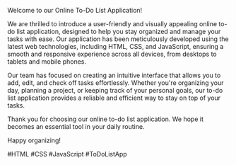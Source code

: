 Welcome to our Online To-Do List Application!

We are thrilled to introduce a user-friendly and visually appealing online to-do list application, designed to help you stay organized and manage your tasks with ease. Our application has been meticulously developed using the latest web technologies, including HTML, CSS, and JavaScript, ensuring a smooth and responsive experience across all devices, from desktops to tablets and mobile phones.

Our team has focused on creating an intuitive interface that allows you to add, edit, and check off tasks effortlessly. Whether you're organizing your day, planning a project, or keeping track of your personal goals, our to-do list application provides a reliable and efficient way to stay on top of your tasks.

Thank you for choosing our online to-do list application. We hope it becomes an essential tool in your daily routine.

Happy organizing!

#HTML #CSS #JavaScript #ToDoListApp
